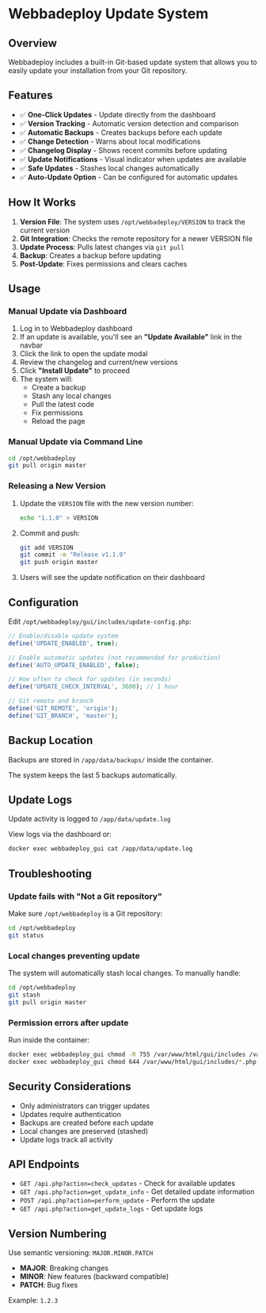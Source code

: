 # Webbadeploy Update System

## Overview

Webbadeploy includes a built-in Git-based update system that allows you to easily update your installation from your Git repository.

## Features

- ✅ **One-Click Updates** - Update directly from the dashboard
- ✅ **Version Tracking** - Automatic version detection and comparison
- ✅ **Automatic Backups** - Creates backups before each update
- ✅ **Change Detection** - Warns about local modifications
- ✅ **Changelog Display** - Shows recent commits before updating
- ✅ **Update Notifications** - Visual indicator when updates are available
- ✅ **Safe Updates** - Stashes local changes automatically
- ✅ **Auto-Update Option** - Can be configured for automatic updates

## How It Works

1. **Version File**: The system uses `/opt/webbadeploy/VERSION` to track the current version
2. **Git Integration**: Checks the remote repository for a newer VERSION file
3. **Update Process**: Pulls latest changes via `git pull`
4. **Backup**: Creates a backup before updating
5. **Post-Update**: Fixes permissions and clears caches

## Usage

### Manual Update via Dashboard

1. Log in to Webbadeploy dashboard
2. If an update is available, you'll see an **"Update Available"** link in the navbar
3. Click the link to open the update modal
4. Review the changelog and current/new versions
5. Click **"Install Update"** to proceed
6. The system will:
   - Create a backup
   - Stash any local changes
   - Pull the latest code
   - Fix permissions
   - Reload the page

### Manual Update via Command Line

```bash
cd /opt/webbadeploy
git pull origin master
```

### Releasing a New Version

1. Update the `VERSION` file with the new version number:
   ```bash
   echo "1.1.0" > VERSION
   ```

2. Commit and push:
   ```bash
   git add VERSION
   git commit -m "Release v1.1.0"
   git push origin master
   ```

3. Users will see the update notification on their dashboard

## Configuration

Edit `/opt/webbadeploy/gui/includes/update-config.php`:

```php
// Enable/disable update system
define('UPDATE_ENABLED', true);

// Enable automatic updates (not recommended for production)
define('AUTO_UPDATE_ENABLED', false);

// How often to check for updates (in seconds)
define('UPDATE_CHECK_INTERVAL', 3600); // 1 hour

// Git remote and branch
define('GIT_REMOTE', 'origin');
define('GIT_BRANCH', 'master');
```

## Backup Location

Backups are stored in `/app/data/backups/` inside the container.

The system keeps the last 5 backups automatically.

## Update Logs

Update activity is logged to `/app/data/update.log`

View logs via the dashboard or:
```bash
docker exec webbadeploy_gui cat /app/data/update.log
```

## Troubleshooting

### Update fails with "Not a Git repository"

Make sure `/opt/webbadeploy` is a Git repository:
```bash
cd /opt/webbadeploy
git status
```

### Local changes preventing update

The system will automatically stash local changes. To manually handle:
```bash
cd /opt/webbadeploy
git stash
git pull origin master
```

### Permission errors after update

Run inside the container:
```bash
docker exec webbadeploy_gui chmod -R 755 /var/www/html/gui/includes /var/www/html/gui/js /var/www/html/gui/css
docker exec webbadeploy_gui chmod 644 /var/www/html/gui/includes/*.php /var/www/html/gui/*.php
```

## Security Considerations

- Only administrators can trigger updates
- Updates require authentication
- Backups are created before each update
- Local changes are preserved (stashed)
- Update logs track all activity

## API Endpoints

- `GET /api.php?action=check_updates` - Check for available updates
- `GET /api.php?action=get_update_info` - Get detailed update information
- `POST /api.php?action=perform_update` - Perform the update
- `GET /api.php?action=get_update_logs` - Get update logs

## Version Numbering

Use semantic versioning: `MAJOR.MINOR.PATCH`

- **MAJOR**: Breaking changes
- **MINOR**: New features (backward compatible)
- **PATCH**: Bug fixes

Example: `1.2.3`
